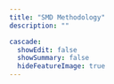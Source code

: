 ```yaml
---
title: "SMD Methodology"
description: ""

cascade:
  showEdit: false
  showSummary: false
  hideFeatureImage: true
---
```


<br>
